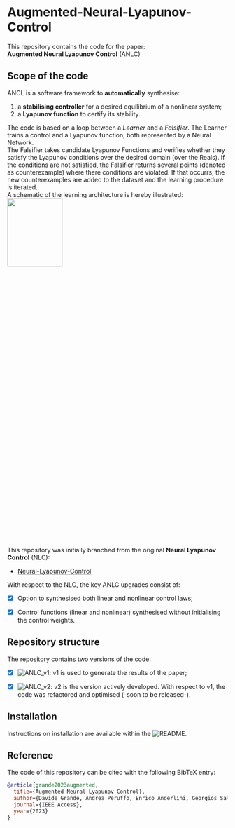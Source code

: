 # Augmented-Neural-Lyapunov-Control
This repository contains the code for the paper:  
**Augmented Neural Lyapunov Control** (ANLC)  
  
## Scope of the code
ANCL is a software framework to **automatically** synthesise:  
1. a **stabilising controller** for a desired equilibrium of a nonlinear system;  
2. a **Lyapunov function** to certify its stability.    
  
The code is based on a loop between a *Learner* and a *Falsifier*. The Learner trains a control and a Lyapunov function, both represented by a Neural Network.    
The Falsifier takes candidate Lyapunov Functions and verifies whether they satisfy the Lyapunov conditions over the desired domain (over the Reals). If the conditions are not satisfied, the Falsifier returns several points (denoted as counterexample) where there conditions are violated. If that occurrs, the new counterexamples are added to the dataset and the learning procedure is iterated.  
A schematic of the learning architecture is hereby illustrated:  
<img src="https://github.com/dave-ai/test_deplo1/blob/master/ANLC_v1/documentation/images/ANN_architecture.png" width=50% height=20%>


This repository was initially branched from the original **Neural Lyapunov Control** (NLC):  
- [Neural-Lyapunov-Control](https://github.com/YaChienChang/Neural-Lyapunov-Control)  
  
With respect to the NLC, the key ANLC upgrades consist of:
- [x] Option to synthesised both linear and nonlinear control laws;  
- [x] Control functions (linear and nonlinear) synthesised without initialising the control weights.
  

## Repository structure  
The repository contains two versions of the code:    
- [x] ![ANLC_v1](./ANLC_v1): v1 is used to generate the results of the paper;    
- [x] ![ANLC_v2](./ANLC_v2): v2 is the version actively developed. With respect to v1, the code was refactored and optimised (-soon to be released-).  
  
  
## Installation  
Instructions on installation are available within the ![README](./ANLC_v1/README.md/).    


## Reference  
The code of this repository can be cited with the following BibTeX entry:  

```bibtex
@article{grande2023augmented,
  title={Augmented Neural Lyapunov Control},
  author={Davide Grande, Andrea Peruffo, Enrico Anderlini, Georgios Salavasidis},
  journal={IEEE Access},
  year={2023}
}
``` 

